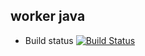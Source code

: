 ## worker java 

  * Build status
  [![Build Status](http://34.142.123.26:8080/buildStatus/icon?job=instaVote%2Fworker-build)](http://34.142.123.26:8080/job/instaVote/job/worker-build/)
